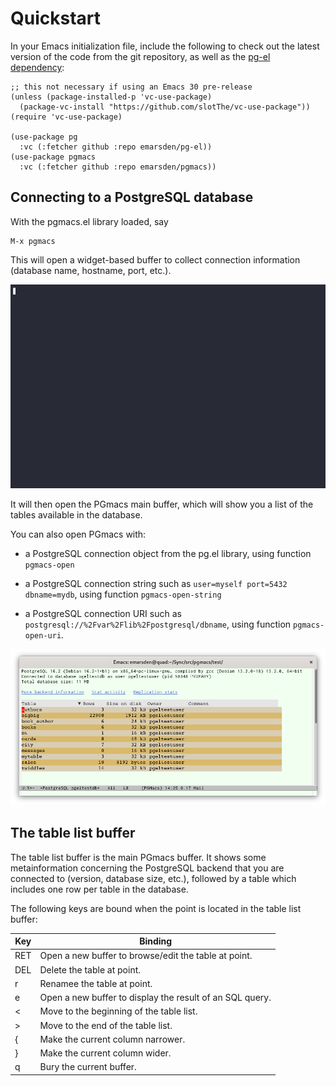 # Quickstart

In your Emacs initialization file, include the following to check out the latest version of the code
from the git repository, as well as the [pg-el dependency](https://github.com/emarsden/pg-el/):

    ;; this not necessary if using an Emacs 30 pre-release
    (unless (package-installed-p 'vc-use-package)
      (package-vc-install "https://github.com/slotThe/vc-use-package"))
    (require 'vc-use-package)

    (use-package pg
      :vc (:fetcher github :repo emarsden/pg-el))
    (use-package pgmacs
      :vc (:fetcher github :repo emarsden/pgmacs))


## Connecting to a PostgreSQL database

With the pgmacs.el library loaded, say 

    M-x pgmacs
    
This will open a widget-based buffer to collect connection information (database name, hostname,
port, etc.). 

![Screenshot connection widget](img/connect-widget-table-list.gif)

It will then open the PGmacs main buffer, which will show you a list of the tables available in the
database.

You can also open PGmacs with:

- a PostgreSQL connection object from the pg.el library, using function `pgmacs-open`

- a PostgreSQL connection string such as `user=myself port=5432 dbname=mydb`, using function
  `pgmacs-open-string`

- a PostgreSQL connection URI such as `postgresql://%2Fvar%2Flib%2Fpostgresql/dbname`, using
  function `pgmacs-open-uri`.


![Screenshot table list](img/screenshot-overview.png)



## The table list buffer

The table list buffer is the main PGmacs buffer. It shows some metainformation concerning the
PostgreSQL backend that you are connected to (version, database size, etc.), followed by a table
which includes one row per table in the database. 

The following keys are bound when the point is located in the table list buffer: 

| Key       | Binding                                                                              |
|-----------|--------------------------------------------------------------------------------------|
| RET       | Open a new buffer to browse/edit the table at point.                                 |
| DEL       | Delete the table at point.                                                           |
| r         | Renamee the table at point.                                                          |
| e         | Open a new buffer to display the result of an SQL query.                             |
| <         | Move to the beginning of the table list.                                             |
| >         | Move to the end of the table list.                                                   |
| {         | Make the current column narrower.                                                    |
| }         | Make the current column wider.                                                       |
| q         | Bury the current buffer.                                                             |
